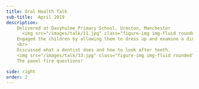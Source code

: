 ```yaml
---
title: Oral Health Talk
sub-title:  April 2019
description:
    Delivered at Davyhulme Primary School, Urmston, Manchester
      <img src="/images/talk/11.jpg" class="figure-img img-fluid rounded" alt="...">
    Engaged the children by allowing them to dress up and examine a dinosaur's teeth.
    <br>
    Discussed what a dentist does and how to look after teeth.
    <img src="/images/talk/33.jpg" class="figure-img img-fluid rounded" alt="...">
    The panel fire questions!

side: right
order: 2
---
```

